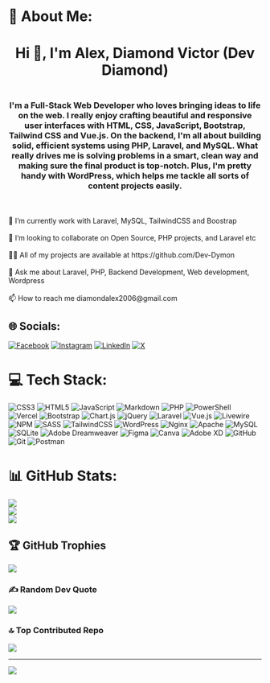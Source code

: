 # 💫 About Me:
<h1 align="center">Hi 👋, I'm Alex, Diamond Victor (Dev Diamond)</h1>
<h3 align="center"><br>I'm a Full-Stack Web Developer who loves bringing ideas to life on the web. I really enjoy crafting beautiful and responsive user interfaces with HTML, CSS, JavaScript, Bootstrap, Tailwind CSS and Vue.js. On the backend, I'm all about building solid, efficient systems using PHP, Laravel, and MySQL. What really drives me is solving problems in a smart, clean way and making sure the final product is top-notch. Plus, I'm pretty handy with WordPress, which helps me tackle all sorts of content projects easily.</h3><br><br>🔭 I’m currently work with Laravel, MySQL, TailwindCSS and Boostrap<br><br>👯 I’m looking to collaborate on Open Source, PHP projects, and Laravel etc<br><br>👨‍💻 All of my projects are available at https://github.com/Dev-Dymon<br><br>💬 Ask me about Laravel, PHP, Backend Development, Web development, Wordpress<br><br>📫 How to reach me diamondalex2006@gmail.com


## 🌐 Socials:
[![Facebook](https://img.shields.io/badge/Facebook-%231877F2.svg?logo=Facebook&logoColor=white)](https://facebook.com/100088658967611) [![Instagram](https://img.shields.io/badge/Instagram-%23E4405F.svg?logo=Instagram&logoColor=white)](https://instagram.com/diamondalex729) [![LinkedIn](https://img.shields.io/badge/LinkedIn-%230077B5.svg?logo=linkedin&logoColor=white)](https://linkedin.com/in/diamond-alex-035126322) [![X](https://img.shields.io/badge/X-black.svg?logo=X&logoColor=white)](https://x.com/dev_diamondalex) 

# 💻 Tech Stack:
![CSS3](https://img.shields.io/badge/css3-%231572B6.svg?style=for-the-badge&logo=css3&logoColor=white) ![HTML5](https://img.shields.io/badge/html5-%23E34F26.svg?style=for-the-badge&logo=html5&logoColor=white) ![JavaScript](https://img.shields.io/badge/javascript-%23323330.svg?style=for-the-badge&logo=javascript&logoColor=%23F7DF1E) ![Markdown](https://img.shields.io/badge/markdown-%23000000.svg?style=for-the-badge&logo=markdown&logoColor=white) ![PHP](https://img.shields.io/badge/php-%23777BB4.svg?style=for-the-badge&logo=php&logoColor=white) ![PowerShell](https://img.shields.io/badge/PowerShell-%235391FE.svg?style=for-the-badge&logo=powershell&logoColor=white) ![Vercel](https://img.shields.io/badge/vercel-%23000000.svg?style=for-the-badge&logo=vercel&logoColor=white) ![Bootstrap](https://img.shields.io/badge/bootstrap-%238511FA.svg?style=for-the-badge&logo=bootstrap&logoColor=white) ![Chart.js](https://img.shields.io/badge/chart.js-F5788D.svg?style=for-the-badge&logo=chart.js&logoColor=white) ![jQuery](https://img.shields.io/badge/jquery-%230769AD.svg?style=for-the-badge&logo=jquery&logoColor=white) ![Laravel](https://img.shields.io/badge/laravel-%23FF2D20.svg?style=for-the-badge&logo=laravel&logoColor=white) ![Vue.js](https://img.shields.io/badge/vue.js-%2300ff9a.svg?style=for-the-badge&logo=vue.js&logoColor=white) ![Livewire](https://img.shields.io/badge/livewire-%234e56a6.svg?style=for-the-badge&logo=livewire&logoColor=white) ![NPM](https://img.shields.io/badge/NPM-%23CB3837.svg?style=for-the-badge&logo=npm&logoColor=white) ![SASS](https://img.shields.io/badge/SASS-hotpink.svg?style=for-the-badge&logo=SASS&logoColor=white) ![TailwindCSS](https://img.shields.io/badge/tailwindcss-%2338B2AC.svg?style=for-the-badge&logo=tailwind-css&logoColor=white) ![WordPress](https://img.shields.io/badge/WordPress-%23117AC9.svg?style=for-the-badge&logo=WordPress&logoColor=white) ![Nginx](https://img.shields.io/badge/nginx-%23009639.svg?style=for-the-badge&logo=nginx&logoColor=white) ![Apache](https://img.shields.io/badge/apache-%23D42029.svg?style=for-the-badge&logo=apache&logoColor=white) ![MySQL](https://img.shields.io/badge/mysql-4479A1.svg?style=for-the-badge&logo=mysql&logoColor=white) ![SQLite](https://img.shields.io/badge/sqlite-%2307405e.svg?style=for-the-badge&logo=sqlite&logoColor=white) ![Adobe Dreamweaver](https://img.shields.io/badge/Adobe%20Dreamweaver-FF61F6.svg?style=for-the-badge&logo=Adobe%20Dreamweaver&logoColor=white) ![Figma](https://img.shields.io/badge/figma-%23F24E1E.svg?style=for-the-badge&logo=figma&logoColor=white) ![Canva](https://img.shields.io/badge/Canva-%2300C4CC.svg?style=for-the-badge&logo=Canva&logoColor=white) ![Adobe XD](https://img.shields.io/badge/Adobe%20XD-470137?style=for-the-badge&logo=Adobe%20XD&logoColor=#FF61F6) ![GitHub](https://img.shields.io/badge/github-%23121011.svg?style=for-the-badge&logo=github&logoColor=white) ![Git](https://img.shields.io/badge/git-%23F05033.svg?style=for-the-badge&logo=git&logoColor=white) ![Postman](https://img.shields.io/badge/Postman-FF6C37?style=for-the-badge&logo=postman&logoColor=white)
# 📊 GitHub Stats:
![](https://github-readme-stats.vercel.app/api?username=dev-dymon&theme=dark&hide_border=false&include_all_commits=true&count_private=false)<br/>
![](https://nirzak-streak-stats.vercel.app/?user=dev-dymon&theme=dark&hide_border=false)<br/>
![](https://github-readme-stats.vercel.app/api/top-langs/?username=dev-dymon&theme=dark&hide_border=false&include_all_commits=true&count_private=false&layout=compact)

## 🏆 GitHub Trophies
![](https://github-profile-trophy.vercel.app/?username=dev-dymon&theme=radical&no-frame=false&no-bg=false&margin-w=4)

### ✍️ Random Dev Quote
![](https://quotes-github-readme.vercel.app/api?type=horizontal&theme=radical)

### 🔝 Top Contributed Repo
![](https://github-contributor-stats.vercel.app/api?username=dev-dymon&limit=5&theme=dark&combine_all_yearly_contributions=true)

---
[![](https://visitcount.itsvg.in/api?id=dev-dymon&icon=0&color=0)](https://visitcount.itsvg.in)

<!-- Proudly created with GPRM ( https://gprm.itsvg.in ) -->
